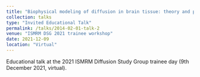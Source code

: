 ```yaml
---
title: "Biophysical modeling of diffusion in brain tissue: theory and parameter estimation"
collection: talks
type: "Invited Educational Talk"
permalink: /talks/2014-02-01-talk-2
venue: "ISMRM DSG 2021 trainee workshop"
date: 2021-12-09
location: "Virtual"
---
```


Educational talk at the 2021 ISMRM Diffusion Study Group trainee day (9th December 2021, virtual).
